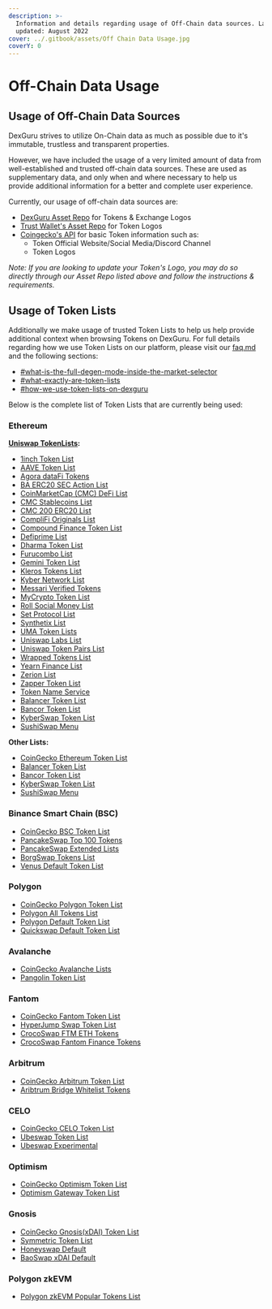 ```yaml
---
description: >-
  Information and details regarding usage of Off-Chain data sources. Last
  updated: August 2022
cover: ../.gitbook/assets/Off Chain Data Usage.jpg
coverY: 0
---
```


# Off-Chain Data Usage

## Usage of Off-Chain Data Sources

DexGuru strives to utilize On-Chain data as much as possible due to it's immutable, trustless and transparent properties.

However, we have included the usage of a very limited amount of data from well-established and trusted off-chain data sources. These are used as supplementary data, and only when and where necessary to help us provide additional information for a better and complete user experience.

Currently, our usage of off-chain data sources are: &#x20;

* [DexGuru Asset Repo](https://github.com/dex-guru/assets) for Tokens & Exchange Logos
* [Trust Wallet's Asset Repo](https://github.com/trustwallet/assets) for Token Logos&#x20;
* [Coingecko's API](https://www.coingecko.com/en/api/documentation) for basic Token information such as:&#x20;
  * Token Official Website/Social Media/Discord Channel
  * Token Logos&#x20;

_Note: If you are looking to update your Token's Logo, you may do so directly through our Asset Repo listed above and follow the instructions & requirements._&#x20;

## Usage of Token Lists

Additionally we make usage of trusted Token Lists to help us help provide additional context when browsing Tokens on DexGuru. For full details regarding how we use Token Lists on our platform, please visit our [faq.md](../general/faq.md "mention") and the following sections:

* [#what-is-the-full-degen-mode-inside-the-market-selector](../general/faq.md#what-is-the-full-degen-mode-inside-the-market-selector "mention")
* [#what-exactly-are-token-lists](../general/faq.md#what-exactly-are-token-lists "mention")
* [#how-we-use-token-lists-on-dexguru](../general/faq.md#how-we-use-token-lists-on-dexguru "mention")

Below is the complete list of Token Lists that are currently being used:

### Ethereum

[**Uniswap TokenLists**](https://tokenlists.org/)**:**

* [1inch Token List](https://wispy-bird-88a7.uniswap.workers.dev/?url=http://tokens.1inch.eth.link)
* [AAVE Token List](off-chain-data-usage.md#usage-of-off-chain-data-sources)
* [Agora dataFi Tokens](https://wispy-bird-88a7.uniswap.workers.dev/?url=http://datafi.theagora.eth.link)
* [BA ERC20 SEC Action List](https://raw.githubusercontent.com/The-Blockchain-Association/sec-notice-list/master/ba-sec-list.json)
* [CoinMarketCap (CMC) DeFi List](https://wispy-bird-88a7.uniswap.workers.dev/?url=http://defi.cmc.eth.link)
* [CMC Stablecoins List](https://wispy-bird-88a7.uniswap.workers.dev/?url=http://stablecoin.cmc.eth.link)
* [CMC 200 ERC20 List](https://wispy-bird-88a7.uniswap.workers.dev/?url=http://erc20.cmc.eth.link)
* [CompliFi Originals List](https://compli.fi/complifi.tokenlist.json)
* [Compound Finance Token List](https://raw.githubusercontent.com/compound-finance/token-list/master/compound.tokenlist.json)
* [Defiprime List](https://defiprime.com/defiprime.tokenlist.json)
* [Dharma Token List](https://tokenlists.org/token-list?url=tokenlist.dharma.eth)
* [Furucombo List](https://cdn.furucombo.app/furucombo.tokenlist.json)
* [Gemini Token List](https://www.gemini.com/uniswap/manifest.json)
* [Kleros Tokens List](https://wispy-bird-88a7.uniswap.workers.dev/?url=http://t2crtokens.eth.link)
* [Kyber Network List](https://api.kyber.network/tokenlist)
* [Messari Verified Tokens](https://messari.io/tokenlist/messari-verified)
* [MyCrypto Token List](https://uniswap.mycryptoapi.com/)
* [Roll Social Money List](https://app.tryroll.com/tokens.json)
* [Set Protocol List](https://raw.githubusercontent.com/SetProtocol/uniswap-tokenlist/main/set.tokenlist.json)
* [Synthetix List](https://wispy-bird-88a7.uniswap.workers.dev/?url=http://synths.snx.eth.link)
* [UMA Token Lists](https://umaproject.org/uma.tokenlist.json)
* [Uniswap Labs List](https://gateway.ipfs.io/ipns/tokens.uniswap.org)
* [Uniswap Token Pairs List](https://raw.githubusercontent.com/jab416171/uniswap-pairtokens/master/uniswap\_pair\_tokens.json)
* [Wrapped Tokens List](https://wispy-bird-88a7.uniswap.workers.dev/?url=http://wrapped.tokensoft.eth.link)
* [Yearn Finance List](https://yearn.science/static/tokenlist.json)
* [Zerion List](https://wispy-bird-88a7.uniswap.workers.dev/?url=http://tokenlist.zerion.eth.link)
* [Zapper Token List](https://zapper.fi/api/token-list)
* [Token Name Service](https://wispy-bird-88a7.uniswap.workers.dev/?url=http://list.tkn.eth.link)
* [Balancer Token List](https://raw.githubusercontent.com/balancer-labs/assets/master/generated/listed.tokenlist.json)
* [Bancor Token List](https://raw.githubusercontent.com/bancorprotocol/default-token-list/main/tokens.json)
* [KyberSwap Token List](https://raw.githubusercontent.com/KyberNetwork/ks-assets/main/tokenLists/ethereum.tokenlist.json)
* [SushiSwap Menu](https://token-list.sushi.com/)

**Other Lists:**

* [CoinGecko Ethereum Token List](https://tokens.coingecko.com/uniswap/all.json)
* [Balancer Token List](https://raw.githubusercontent.com/balancer-labs/assets/master/generated/listed.tokenlist.json)&#x20;
* [Bancor Token List](https://raw.githubusercontent.com/bancorprotocol/default-token-list/main/tokens.json)&#x20;
* [KyberSwap Token List](https://raw.githubusercontent.com/KyberNetwork/ks-assets/main/tokenLists/ethereum.tokenlist.json)&#x20;
* [SushiSwap Menu](https://token-list.sushi.com/)&#x20;

### Binance Smart Chain (BSC)

* [CoinGecko BSC Token List](https://tokens.coingecko.com/binance-smart-chain/all.json)
* [PancakeSwap Top 100 Tokens](https://tokens.pancakeswap.finance/pancakeswap-top-100.json)
* [PancakeSwap Extended Lists](https://tokens.pancakeswap.finance/pancakeswap-extended.json)
* [BorgSwap Tokens List](https://api.borgswap.exchange/tokens.json)
* [Venus Default Token List](https://tokens.venus.io/)

### Polygon

* [CoinGecko Polygon Token List](https://tokens.coingecko.com/polygon-pos/all.json)
* [Polygon All Tokens List](https://api-polygon-tokens.polygon.technology/tokenlists/allTokens.tokenlist.json)
* [Polygon Default Token List](https://api-polygon-tokens.polygon.technology/tokenlists/default.tokenlist.json)
* [Quickswap Default Token List](https://unpkg.com/quickswap-default-token-list@1.2.25/build/quickswap-default.tokenlist.json)

### Avalanche

* [CoinGecko Avalanche Lists](https://tokens.coingecko.com/avalanche/all.json)
* [Pangolin Token List](https://raw.githubusercontent.com/pangolindex/tokenlists/main/pangolin.tokenlist.json)

### Fantom

* [CoinGecko Fantom Token List](https://tokens.coingecko.com/fantom/all.json)
* [HyperJump Swap Token List](https://raw.githubusercontent.com/HyperJump-DeFi/swap-token-list/master/ftmswap.json)
* [CrocoSwap FTM ETH Tokens](https://raw.githubusercontent.com/Crocoswap/tokenlists/main/aeb.tokenlist.json)
* [CrocoSwap Fantom Finance Tokens](https://raw.githubusercontent.com/Crocoswap/tokenlists/main/fantomfinance.tokenlist.json)&#x20;

### Arbitrum

* [CoinGecko Arbitrum Token List](https://tokens.coingecko.com/arbitrum-one/all.json)
* [Aribtrum Bridge Whitelist Tokens](https://bridge.arbitrum.io/token-list-42161.json)

### CELO

* [CoinGecko CELO Token List](https://tokens.coingecko.com/celo/all.json)
* [Ubeswap Token List](https://raw.githubusercontent.com/Ubeswap/default-token-list/master/ubeswap.token-list.json)
* [Ubeswap Experimental](https://raw.githubusercontent.com/Ubeswap/default-token-list/master/ubeswap-experimental.token-list.json)

### Optimism

* [CoinGecko Optimism Token List](https://tokens.coingecko.com/optimistic-ethereum/all.json)
* [Optimism Gateway Token List](https://static.optimism.io/optimism.tokenlist.json)

### Gnosis

* [CoinGecko Gnosis(xDAI) Token List ](https://tokens.coingecko.com/xdai/all.json)
* [Symmetric Token List](https://raw.githubusercontent.com/centfinance/Symmetric.WebInterface-v2/symmetric-v2/src/data/listed.tokenlist.json)&#x20;
* [Honeyswap Default](https://tokens.honeyswap.org/)&#x20;
* [BaoSwap xDAI Default](https://raw.githubusercontent.com/baofinance/tokenlists/main/xdai.json)&#x20;

### Polygon zkEVM&#x20;

* [Polygon zkEVM Popular Tokens List](https://github.com/maticnetwork/polygon-token-list/blob/c317bd16a20f2dc777bffcb38a6221c9ae0bd2f2/src/tokens/zkevmPopularTokens.json)
